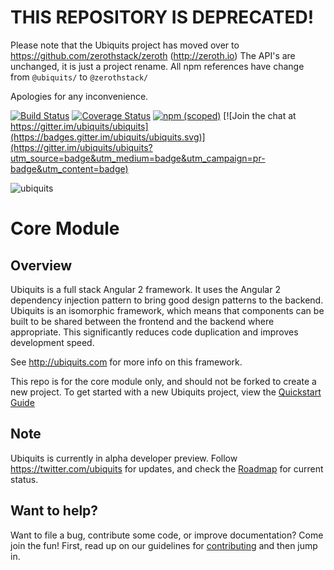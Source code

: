 # THIS REPOSITORY IS DEPRECATED!
Please note that the Ubiquits project has moved over to https://github.com/zerothstack/zeroth (http://zeroth.io)
The API's are unchanged, it is just a project rename. All npm references have change from `@ubiquits/` to `@zerothstack/`

Apologies for any inconvenience.















[![Build Status](https://travis-ci.org/ubiquits/ubiquits.svg?branch=master)](https://travis-ci.org/ubiquits/ubiquits)
[![Coverage Status](https://coveralls.io/repos/github/ubiquits/ubiquits/badge.svg?branch=master)](https://coveralls.io/github/ubiquits/ubiquits?branch=master)
[![npm (scoped)](https://img.shields.io/npm/v/@ubiquits/core.svg?maxAge=2592000)](https://www.npmjs.com/package/@ubiquits/core)
[![Join the chat at https://gitter.im/ubiquits/ubiquits](https://badges.gitter.im/ubiquits/ubiquits.svg)](https://gitter.im/ubiquits/ubiquits?utm_source=badge&utm_medium=badge&utm_campaign=pr-badge&utm_content=badge)

![ubiquits](https://rawgithub.com/ubiquits/assets/master/fulllogo.svg)

# Core Module

## Overview
Ubiquits is a full stack Angular 2 framework. It uses the Angular 2 dependency injection pattern to bring good design patterns
 to the backend. Ubiquits is an isomorphic framework, which means that components can be built to be shared between the frontend
 and the backend where appropriate. This significantly reduces code duplication and improves development speed. 

See http://ubiquits.com for more info on this framework.
 
This repo is for the core module only, and should not be forked to create a new project. To get started with a new Ubiquits project,
view the [Quickstart Guide](http://ubiquits.com/guide/quick-start/)

## Note
Ubiquits is currently in alpha developer preview. Follow https://twitter.com/ubiquits for updates, and check the [Roadmap](http://ubiquits.com/#roadmap) for current status.

## Want to help?

Want to file a bug, contribute some code, or improve documentation? Come join the fun!
First, read up on our guidelines for [contributing][contributing] and then jump in.

[contributing]: http://github.com/angular/angular/blob/master/CONTRIBUTING.md
